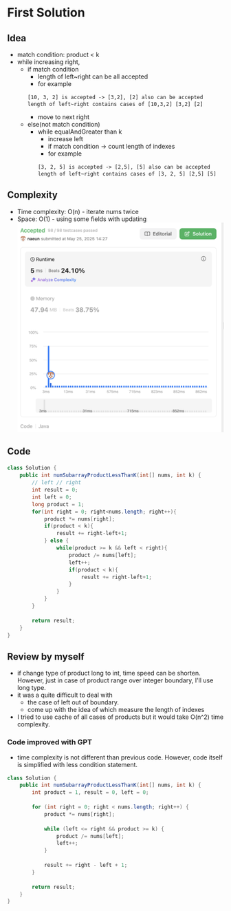 # First Solution
## Idea
- match condition: product < k
- while increasing right,
    - if match condition
        - length of left~right can be all accepted
        - for example
        ```text
        [10, 3, 2] is accepted -> [3,2], [2] also can be accepted
        length of left~right contains cases of [10,3,2] [3,2] [2]
        ```
        - move to next right
    - else(not match condition)
        - while equalAndGreater than k
            - increase left 
            - if match condition -> count length of indexes
            - for example
            ```text
            [3, 2, 5] is accepted -> [2,5], [5] also can be accepted
            length of left~right contains cases of [3, 2, 5] [2,5] [5]
            ```
## Complexity
- Time complexity: O(n) - iterate nums twice
- Space: O(1) - using some fields with updating
![complexity](../../lib/images/naeun/713-complexity.png)
## Code
```java
class Solution {
    public int numSubarrayProductLessThanK(int[] nums, int k) {
        // left // right
        int result = 0;
        int left = 0;
        long product = 1;
        for(int right = 0; right<nums.length; right++){
            product *= nums[right];
            if(product < k){
                result += right-left+1; 
            } else {
                while(product >= k && left < right){
                    product /= nums[left];
                    left++; 
                    if(product < k){
                        result += right-left+1;
                    }
                }
            }
        }

        return result;
    }
}
```
## Review by myself
- if change type of product long to int, time speed can be shorten. However, just in case of product range over integer boundary, I'll use long type.
- it was a quite difficult to deal with 
    - the case of left out of boundary.
    - come up with the idea of which measure the length of indexes
- I tried to use cache of all cases of products but it would take O(n^2) time complexity.
### Code improved with GPT
- time complexity is not different than previous code. However, code itself is simplified with less condition statement.
```java
class Solution {
    public int numSubarrayProductLessThanK(int[] nums, int k) {
        int product = 1, result = 0, left = 0;

        for (int right = 0; right < nums.length; right++) {
            product *= nums[right];

            while (left <= right && product >= k) {
                product /= nums[left];
                left++;
            }

            result += right - left + 1;
        }

        return result;
    }
}
```
